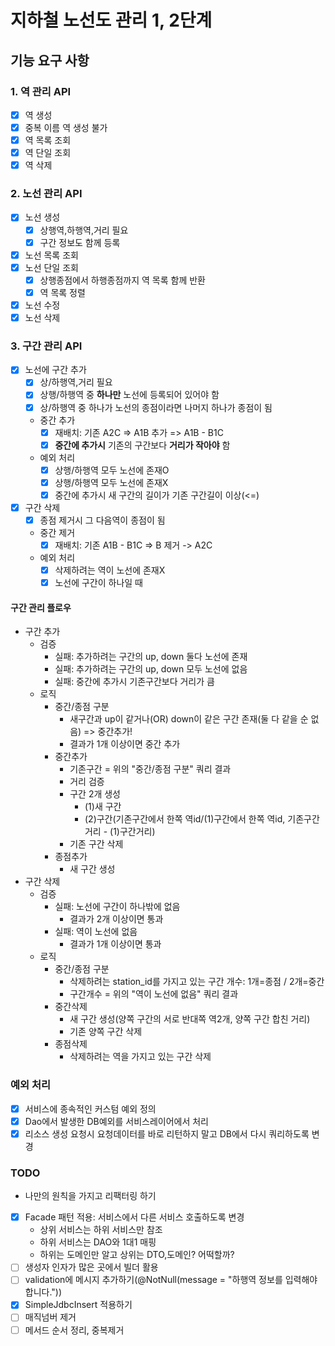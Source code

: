 # 지하철 노선도 관리 1, 2단계

## 기능 요구 사항

### 1. 역 관리 API

- [x] 역 생성
- [x] 중복 이름 역 생성 불가
- [x] 역 목록 조회
- [x] 역 단일 조회
- [x] 역 삭제

### 2. 노선 관리 API

- [x] 노선 생성
    - [x] 상행역,하행역,거리 필요
    - [x] 구간 정보도 함께 등록
- [x] 노선 목록 조회
- [x] 노선 단일 조회
    - [x] 상행종점에서 하행종점까지 역 목록 함께 반환
    - [x] 역 목록 정렬
- [x] 노선 수정
- [x] 노선 삭제

### 3. 구간 관리 API

- [x] 노선에 구간 추가
    - [x] 상/하행역,거리 필요
    - [x] 상행/하행역 중 **하나만** 노선에 등록되어 있어야 함
    - [x] 상/하행역 중 하나가 노선의 종점이라면 나머지 하나가 종점이 됨
    - 중간 추가
        - [x] 재배치: 기존 A2C => A1B 추가 => A1B - B1C
        - [x] **중간에 추가시** 기존의 구간보다 **거리가 작아야** 함
    - 예외 처리
        - [x] 상행/하행역 모두 노선에 존재O
        - [x] 상행/하행역 모두 노선에 존재X
        - [x] 중간에 추가시 새 구간의 길이가 기존 구간길이 이상(<=)
- [x] 구간 삭제
    - [x] 종점 제거시 그 다음역이 종점이 됨
    - 중간 제거
        - [x] 재배치: 기존 A1B - B1C => B 제거 -> A2C
    - 예외 처리
        - [x] 삭제하려는 역이 노선에 존재X
        - [x] 노선에 구간이 하나일 때

#### 구간 관리 플로우
- 구간 추가
    - 검증
        - 실패: 추가하려는 구간의 up, down 둘다 노선에 존재
        - 실패: 추가하려는 구간의 up, down 모두 노선에 없음
        - 실패: 중간에 추가시 기존구간보다 거리가 큼
    - 로직
        - 중간/종점 구분
            - 새구간과 up이 같거나(OR) down이 같은 구간 존재(둘 다 같을 순 없음) => 중간추가!
            - 결과가 1개 이상이면 중간 추가
        - 중간추가
            - 기존구간 = 위의 "중간/종점 구분" 쿼리 결과
            - 거리 검증
            - 구간 2개 생성
                - (1)새 구간
                - (2)구간(기존구간에서 한쪽 역id/(1)구간에서 한쪽 역id, 기존구간거리 - (1)구간거리)
            - 기존 구간 삭제
        - 종점추가
            - 새 구간 생성
- 구간 삭제
    - 검증
        - 실패: 노선에 구간이 하나밖에 없음
            - 결과가 2개 이상이면 통과
        - 실패: 역이 노선에 없음
          - 결과가 1개 이상이면 통과
    - 로직
        - 중간/종점 구분
            - 삭제하려는 station_id를 가지고 있는 구간 개수: 1개=종점 / 2개=중간
            - 구간개수 = 위의 "역이 노선에 없음" 쿼리 결과
        - 중간삭제
            - 새 구간 생성(양쪽 구간의 서로 반대쪽 역2개, 양쪽 구간 합친 거리)
            - 기존 양쪽 구간 삭제
        - 종점삭제
            - 삭제하려는 역을 가지고 있는 구간 삭제

### 예외 처리
- [x] 서비스에 종속적인 커스텀 예외 정의
- [x] Dao에서 발생한 DB예외를 서비스레이어에서 처리
- [x] 리소스 생성 요청시 요청데이터를 바로 리턴하지 말고 DB에서 다시 쿼리하도록 변경

### TODO
- 나만의 원칙을 가지고 리팩터링 하기
- [x] Facade 패턴 적용: 서비스에서 다른 서비스 호출하도록 변경
    - 상위 서비스는 하위 서비스만 참조
    - 하위 서비스는 DAO와 1대1 매핑
    - 하위는 도메인만 알고 상위는 DTO,도메인? 어떡할까?
- [ ] 생성자 인자가 많은 곳에서 빌더 활용
- [ ] validation에 메시지 추가하기(@NotNull(message = "하행역 정보를 입력해야합니다."))
- [x] SimpleJdbcInsert 적용하기
- [ ] 매직넘버 제거
- [ ] 메서드 순서 정리, 중복제거